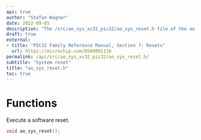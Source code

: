 ```yaml
---
api: true
author: "Stefan Wagner"
date: 2022-09-05
description: "The /src/ao_sys_xc32_pic32/ao_sys_reset.h file of the ao real-time operating system."
draft: true
external:
- title: "PIC32 Family Reference Manual, Section 7: Resets"
  url: https://microchip.com/DS60001118
permalink: /api/src/ao_sys_xc32_pic32/ao_sys_reset.h/
subtitle: "System reset"
title: "ao_sys_reset.h"
toc: true
---
```


# Functions

Execute a software reset.

```c
void ao_sys_reset();
```
